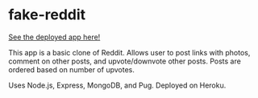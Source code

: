 # fake-reddit

[See the deployed app here!](https://ancient-hamlet-94779.herokuapp.com/)

This app is a basic clone of Reddit. Allows user to post links with photos, comment on other posts, and upvote/downvote other posts. Posts are ordered based on number of upvotes.

Uses Node.js, Express, MongoDB, and Pug. Deployed on Heroku.
